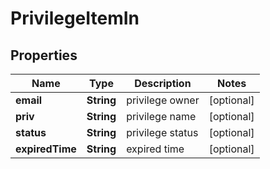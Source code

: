 
# PrivilegeItemIn

## Properties
Name | Type | Description | Notes
------------ | ------------- | ------------- | -------------
**email** | **String** | privilege owner |  [optional]
**priv** | **String** | privilege name |  [optional]
**status** | **String** | privilege status |  [optional]
**expiredTime** | **String** | expired time |  [optional]



